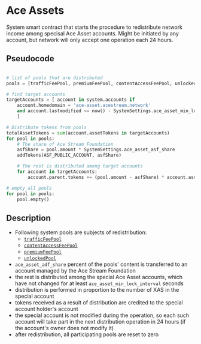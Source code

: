 # Ace Assets

System smart contract that starts the procedure to  redistribute network income among specisal Ace Asset accounts. Might be initiated by any account, but network will only accept one operation each 24 hours.

## Pseudocode

```python

# list of pools that are distributed
pools = [trafficFeePool, premiumFeePool, contentAccessFeePool, unlockedPool]

# find target accounts
targetAccounts = [ account in system.accounts if
    account.homedomain = 'ace-asset.acestream.network'
    and account.lastmodified <= now() - SystemSettings.ace_asset_min_lock_interval
    ]

# Distribute tokens from pools
totalAssetTokens = sum(account.assetTokens in targetAccounts)
for pool in pools:
    # The share of Ace Stream Foundation
    asfShare = pool.amount * SystemSettings.ace_asset_asf_share
    addTokens(ASF_PUBLIC_ACCOUNT, asfShare)

    # The rest is distributed among target accounts
    for account in targetAccounts:
        account.parent.tokens += (pool.amount - asfShare) * account.assetTokens / totalAssetTokens

# empty all pools
for pool in pools:
    pool.empty()
```


## Description

- Following system pools are subjects of redistribution:
    - [`trafficFeePool`][1]
    - [`contentAccessFeePool`][4]
    - [`premiumFeePool`][2]
    - [`unlockedPool`][3]
- `ace_asset_adf_share` percent of the pools' content is transferred to an account managed by the Ace Stream Foundation
- the rest is distributed among the special Ace Asset accounts, which have not changed for at least `ace_asset_min_lock_interval` seconds
- distribution is performed in proportion to the number of XAS in the special account
- tokens received as a result of distribution are credited to the special account holder's account
- the special account is not modified during the operation, so each such account will take part in the next distribution operation in 24 hours (if the account's owner does not modify it)
- after redistribution, all participating pools are reset to zero

[1]: ../glossary/system-pools.md#trafficfeepool
[2]: ../glossary/system-pools.md#premiumfeepool
[3]: ../glossary/system-pools.md#unlockedpool
[4]: ../glossary/system-pools.md#contentaccessfeepool
